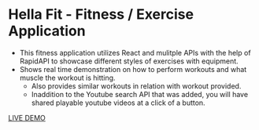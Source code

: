 # Hella Fit - Fitness / Exercise Application

- This fitness application utilizes React and mulitple APIs with the help of RapidAPI to showcase different styles of exercises with equipment.
- Shows real time demonstration on how to perform workouts and what muscle the workout is hitting.
  - Also provides similar workouts in relation with workout provided.
  - Inaddition to the Youtube search API that was added, you will have shared playable youtube videos at a click of a button.


[LIVE DEMO](https://hella-fit.netlify.app/)

<img src='https://user-images.githubusercontent.com/67409144/188248722-4e6d625b-ebd1-4e2d-b467-17a82abc36f2.png' alt='' />
